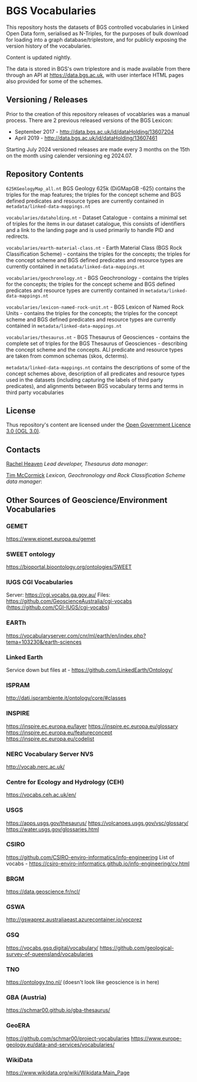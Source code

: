 # BGS Vocabularies

This repository hosts the datasets of BGS controlled vocabularies in Linked Open Data form, serialised as N-Triples, for the purposes of bulk download for loading into a graph database/triplestore, and for publicly exposing the version history of the vocabularies.

Content is updated nightly.

The data is stored in BGS's own triplestore and is made available from there through an API at https://data.bgs.ac.uk, with user interface HTML pages also provided for some of the schemes.

## Versioning / Releases

Prior to the creation of this repository releases of vocablaries was a manual process. There are 2 previous released versions of the BGS Lexicon: 

- September 2017 - http://data.bgs.ac.uk/id/dataHolding/13607204 
- April 2019 - http://data.bgs.ac.uk/id/dataHolding/13607461 

Starting July 2024 versioned releases are made every 3 months on the 15th on the month using calender versioning eg 2024.07. 

## Repository Contents

`625KGeologyMap_all.nt` BGS Geology 625k (DiGMapGB -625) contains the triples for the map features; the triples for the concept scheme and BGS defined predicates and resource types are currently contained in `metadata/linked-data-mappings.nt`

`vocabularies/dataholding.nt` - Dataset Catalogue - contains a minimal set of triples for the items in our dataset catalogue, this consists of identifiers and a link to the landing page and is used primarily to handle PID and redirects.

`vocabularies/earth-material-class.nt` - Earth Material Class (BGS Rock Classification Scheme) -  contains the triples for the concepts; the triples for the concept scheme and BGS defined predicates and resource types are currently contained in `metadata/linked-data-mappings.nt`

`vocabularies/geochronology.nt` - BGS Geochronology - contains the triples for the concepts; the triples for the concept scheme and BGS defined predicates and resource types are currently contained in `metadata/linked-data-mappings.nt`

`vocabularies/lexicon-named-rock-unit.nt` - BGS Lexicon of Named Rock Units -  contains the triples for the concepts; the triples for the concept scheme and BGS defined predicates and resource types are currently contained in `metadata/linked-data-mappings.nt`

`vocabularies/thesaurus.nt` - BGS Thesaurus of Geosciences - contains the complete set of triples for the BGS Thesaurus of Geosciences - describing the concept scheme and the concepts. ALl predicate and resource types are taken from common schemas (skos, dcterms).

`metadata/linked-data-mappings.nt` contains the descriptions of some of the concept schemes above, description of all predicates and resource types used in the datasets (including capturing the labels of third party predicates), and alignments between BGS vocabulary terms and terms in third party vocabularies

## License

Thus repository's content are licensed under the [Open Government Licence 3.0 (OGL 3.0)](https://www.nationalarchives.gov.uk/doc/open-government-licence/version/3/).

## Contacts



[Rachel Heaven](https://www.bgs.ac.uk/people/heaven-rachel-2/) *Lead developer, Thesaurus data manager*: 

 
[Tim McCormick](https://www.bgs.ac.uk/people/mccormick-timothy/) *Lexicon, Geochronology and Rock Classification Scheme data manager*: 



## Other Sources of Geoscience/Environment Vocabularies

### GEMET

https://www.eionet.europa.eu/gemet

### SWEET ontology

https://bioportal.bioontology.org/ontologies/SWEET

### IUGS CGI Vocabularies

Server: https://cgi.vocabs.ga.gov.au/
Files: https://github.com/GeoscienceAustralia/cgi-vocabs (https://github.com/CGI-IUGS/cgi-vocabs)

### EARTh

https://vocabularyserver.com/cnr/ml/earth/en/index.php?tema=103230&/earth-sciences

### Linked Earth

Service down but files at - https://github.com/LinkedEarth/Ontology/ 

### ISPRAM

http://dati.isprambiente.it/ontology/core/#classes 

### INSPIRE    

https://inspire.ec.europa.eu/layer 
https://inspire.ec.europa.eu/glossary
https://inspire.ec.europa.eu/featureconcept
https://inspire.ec.europa.eu/codelist

### NERC Vocabulary Server NVS

http://vocab.nerc.ac.uk/

### Centre for Ecology and Hydrology (CEH)

https://vocabs.ceh.ac.uk/en/

### USGS

https://apps.usgs.gov/thesaurus/
https://volcanoes.usgs.gov/vsc/glossary/
https://water.usgs.gov/glossaries.html

### CSIRO

https://github.com/CSIRO-enviro-informatics/info-engineering
List of vocabs - https://csiro-enviro-informatics.github.io/info-engineering/cv.html 

### BRGM

https://data.geoscience.fr/ncl/

### GSWA

http://gswaprez.australiaeast.azurecontainer.io/vocprez

### GSQ

https://vocabs.gsq.digital/vocabulary/
https://github.com/geological-survey-of-queensland/vocabularies

### TNO

https://ontology.tno.nl/ (doesn't look like geoscience is in here)

### GBA (Austria)

https://schmar00.github.io/gba-thesaurus/ 

### GeoERA

https://github.com/schmar00/project-vocabularies
https://www.europe-geology.eu/data-and-services/vocabularies/ 

### WikiData

https://www.wikidata.org/wiki/Wikidata:Main_Page

